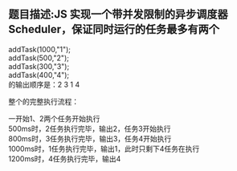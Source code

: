## 题目描述:JS 实现一个带并发限制的异步调度器 Scheduler，保证同时运行的任务最多有两个

 addTask(1000,"1");  
 addTask(500,"2");  
 addTask(300,"3");  
 addTask(400,"4");  
 的输出顺序是：2 3 1 4  

 整个的完整执行流程：   
  
一开始1、2两个任务开始执行  
500ms时，2任务执行完毕，输出2，任务3开始执行  
800ms时，3任务执行完毕，输出3，任务4开始执行  
1000ms时，1任务执行完毕，输出1，此时只剩下4任务在执行  
1200ms时，4任务执行完毕，输出4  

